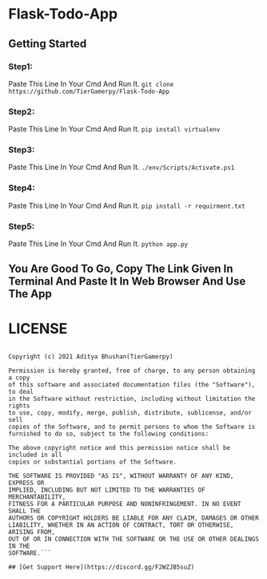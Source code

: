 # Flask-Todo-App
## Getting Started 
### Step1:
Paste This Line In Your Cmd And Run It.
```git clone https://github.com/TierGamerpy/Flask-Todo-App```
### Step2:
Paste This Line In Your Cmd And Run It.
```pip install virtualenv```
### Step3:
Paste This Line In Your Cmd And Run It.
```./env/Scripts/Activate.ps1```
### Step4:
Paste This Line In Your Cmd And Run It.
```pip install -r requirment.txt```
### Step5:
Paste This Line In Your Cmd And Run It.
```python app.py```
## You Are Good To Go, Copy The Link Given In Terminal And Paste It In Web Browser And Use The App
# LICENSE
```MIT License

Copyright (c) 2021 Aditya Bhushan(TierGamerpy)

Permission is hereby granted, free of charge, to any person obtaining a copy
of this software and associated documentation files (the "Software"), to deal
in the Software without restriction, including without limitation the rights
to use, copy, modify, merge, publish, distribute, sublicense, and/or sell
copies of the Software, and to permit persons to whom the Software is
furnished to do so, subject to the following conditions:

The above copyright notice and this permission notice shall be included in all
copies or substantial portions of the Software.

THE SOFTWARE IS PROVIDED "AS IS", WITHOUT WARRANTY OF ANY KIND, EXPRESS OR
IMPLIED, INCLUDING BUT NOT LIMITED TO THE WARRANTIES OF MERCHANTABILITY,
FITNESS FOR A PARTICULAR PURPOSE AND NONINFRINGEMENT. IN NO EVENT SHALL THE
AUTHORS OR COPYRIGHT HOLDERS BE LIABLE FOR ANY CLAIM, DAMAGES OR OTHER
LIABILITY, WHETHER IN AN ACTION OF CONTRACT, TORT OR OTHERWISE, ARISING FROM,
OUT OF OR IN CONNECTION WITH THE SOFTWARE OR THE USE OR OTHER DEALINGS IN THE
SOFTWARE.```

## [Get Support Here](https://discord.gg/F2WZJB5suZ)
